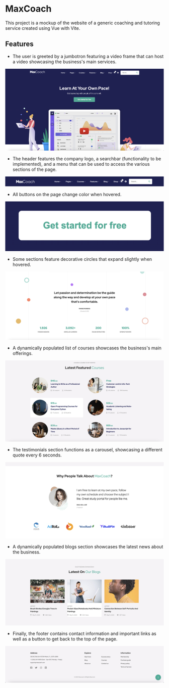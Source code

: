# MaxCoach

This project is a mockup of the website of a generic coaching and tutoring service created using Vue with Vite.

## Features

- The user is greeted by a jumbotron featuring a video frame that can host a video showcasing the business's main services.

![Jumbotron](./public/img/readme-img/jumbotron.png)

- The header features the company logo, a searchbar (functionality to be implemented), and a menu that can be used to access the various sections of the page.

![Header](./public/img/readme-img/header.png)

- All buttons on the page change color when hovered.

![Button](./public/img/readme-img/button.png)

- Some sections feature decorative circles that expand slightly when hovered.

![Circles](./public/img/readme-img/circles.png)

- A dynamically populated list of courses showcases the business's main offerings.

![Courses](./public/img/readme-img/courses.png)

- The testimonials section functions as a carousel, showcasing a different quote every 6 seconds.

![Carousel](./public/img/readme-img/carousel.png)

- A dynamically populated blogs section showcases the latest news about the business.

![Blog](./public/img/readme-img/blog.png)

- Finally, the footer contains contact information and important links as well as a button to get back to the top of the page.

![Footer](./public/img/readme-img/footer.png)



